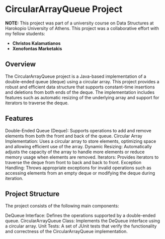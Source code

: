 # CircularArrayQueue Project
**NOTE:** This project was part of a university course on Data Structures at Harokopio University of Athens. This project was a collaborative effort with my fellow students:
- **Christos Kalamatianos**
- **Xenofontas Marketakis**

## Overview
The CircularArrayQueue project is a Java-based implementation of a double-ended queue (deque) using a circular array. This project provides a robust and efficient data structure that supports constant-time insertions and deletions from both ends of the deque. The implementation includes features such as automatic resizing of the underlying array and support for iterators to traverse the deque.

## Features
Double-Ended Queue (Deque): Supports operations to add and remove elements from both the front and back of the queue.
Circular Array Implementation: Uses a circular array to store elements, optimizing space and allowing efficient use of the array.
Dynamic Resizing: Automatically adjusts the capacity of the array to handle more elements or reduce memory usage when elements are removed.
Iterators: Provides iterators to traverse the deque from front to back and back to front.
Exception Handling: Throws appropriate exceptions for invalid operations such as accessing elements from an empty deque or modifying the deque during iteration.
## Project Structure
The project consists of the following main components:

DeQueue Interface: Defines the operations supported by a double-ended queue.
CircularArrayQueue Class: Implements the DeQueue interface using a circular array.
Unit Tests: A set of JUnit tests that verify the functionality and correctness of the CircularArrayQueue implementation.

